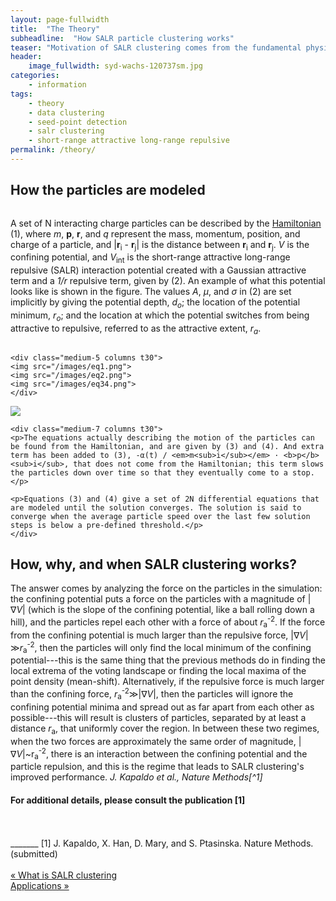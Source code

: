 ```yaml
---
layout: page-fullwidth
title:  "The Theory"
subheadline:  "How SALR particle clustering works"
teaser: "Motivation of SALR clustering comes from the fundamental physics of modeling classical Wigner crystals<a href='http://dx.doi.org/10.1006/spmi.1993.1026'><abbr title='F. Bolton and U. Rössler, Superlattices and Microstructures 13, 139 (1993).'><sup>1</sup></abbr></a> and modeling the formation of clusters<a href='http://dx.doi.org/10.1021/la048554t'><abbr title='S. Mossa, F. Sciortino, P. Tartaglia, and E. Zaccarelli, Langmuir 20, 10756 (2004).'><sup>2</sup></abbr></a><sup>,</sup><a href='http://dx.doi.org/10.1103/PhysRevLett.93.055701'><abbr title='F. Sciortino, S. Mossa, E. Zaccarelli, and P. Tartaglia, Physical Review Letters 93, 5 (2004).'><sup>3</sup></abbr></a>. This page goes over the theoretical model driving the particle dynamics, and then discusses how/why/when SALR clustering is able to perform better than other clustering/seed-point detection methods."
header:
    image_fullwidth: syd-wachs-120737sm.jpg
categories:
    - information
tags:
    - theory
    - data clustering
    - seed-point detection
    - salr clustering
    - short-range attractive long-range repulsive
permalink: /theory/
---
```



## How the particles are modeled

<div class="row">
	<div class="medium-7 columns t30">
    <p>A set of N interacting charge particles can be described by the <a href="https://en.wikipedia.org/wiki/Hamiltonian_mechanics">Hamiltonian</a> (1), where <em>m</em>, <b>p</b>, <b>r</b>, and <em>q</em> represent the mass, momentum, position, and charge of a particle, and |<b>r</b><sub>i</sub> - <b>r</b><sub>j</sub>| is the distance between <b>r</b><sub>i</sub> and <b>r</b><sub>j</sub>. <em>V</em> is the confining potential, and <em>V</em><sub>int</sub> is the short-range attractive long-range repulsive (SALR) interaction potential created with a Gaussian attractive term and a <em>1/r</em> repulsive term, given by (2). An example of what this potential looks like is shown in the figure. The values <em>A</em>, <em>µ</em>, and <em>σ</em> in (2) are set implicitly by giving the potential depth, <em>d<sub>o</sub></em>; the location of the potential minimum, <em>r<sub>o</sub></em>; and the location at which the potential switches from being attractive to repulsive, referred to as the attractive extent, <em>r<sub>a</sub></em>.</p>
    </div>

    <div class="medium-5 columns t30">
    <img src="/images/eq1.png">
    <img src="/images/eq2.png">
    <img src="/images/eq34.png">
	</div>
</div>

<div class="row">
    <div class="medium-5 columns t30">
    <img src="/images/interactionPotential.png">
    </div>

	<div class="medium-7 columns t30">
    <p>The equations actually describing the motion of the particles can be found from the Hamiltonian, and are given by (3) and (4). And extra term has been added to (3), -α(t) / <em>m<sub>i</sub></em> · <b>p</b><sub>i</sub>, that does not come from the Hamiltonian; this term slows the particles down over time so that they eventually come to a stop.</p>

    <p>Equations (3) and (4) give a set of 2N differential equations that are modeled until the solution converges. The solution is said to converge when the average particle speed over the last few solution steps is below a pre-defined threshold.</p>
	</div>

</div><!-- /.row -->



## How, why, and when SALR clustering works?

The answer comes by analyzing the force on the particles in the simulation: the confining potential puts a force on the particles with a magnitude of |∇<em>V</em>| (which is the slope of the confining potential, like a ball rolling down a hill), and the particles repel each other with a force of about <em>r</em><sub>a</sub><sup>-2</sup>. If the force from the confining potential is much larger than the repulsive force, |∇<em>V</em>|≫<em>r</em><sub>a</sub><sup>-2</sup>, then the particles will only find the local minimum of the confining potential---this is the same thing that the previous methods do in finding the local extrema of the voting landscape or finding the local maxima of the point density (mean-shift). Alternatively, if the repulsive force is much larger than the confining force, <em>r</em><sub>a</sub><sup>-2</sup>≫|∇_V_|, then the particles will ignore the confining potential minima and spread out as far apart from each other as possible---this will result is clusters of particles, separated by at least a distance _r_<sub>a</sub>, that uniformly cover the region. In between these two regimes, when the two forces are approximately the same order of magnitude, |∇_V_|&#126;r<sub>a</sub><sup>-2</sup>, there is an interaction between the confining potential and the particle repulsion, and this is the regime that leads to SALR clustering's improved performance.
<cite>J. Kapaldo et al., Nature Methods[^1]</cite>


#### For additional details, please consult the publication [1]

<!-- [1]: J. Kapaldo, X. Han, D. Mary, and S. Ptasinska. Nature Methods. (submitted) -->

<br>
<br>
<html>_______</html>
[1] J. Kapaldo, X. Han, D. Mary, and S. Ptasinska. Nature Methods. (submitted)


<br>
<br>

<div d="post-nav" class="row">
<div class="small-5 columns">
<a class="button small radius prev" href="/what-is-it/">&laquo; What is SALR clustering</a>
</div>
<div class="small-5 text-right columns">
<a class="button small radius next" href="/applications/">Applications &raquo;</a>
</div>
</div>
